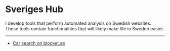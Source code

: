 # Sveriges Hub

I develop tools that perform automated analysis on Swedish websites.
These tools contain functionalities that will likely make life in Sweden easier.

---

- [Car search on blocket.se](carsearch/)
